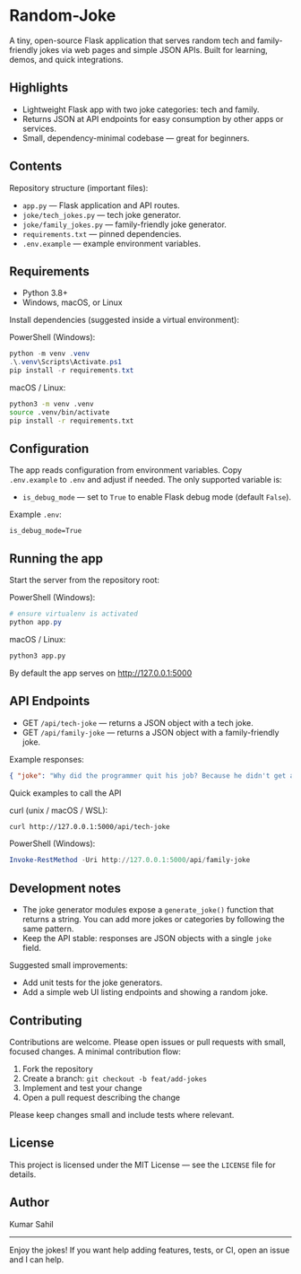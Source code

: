 # Random-Joke

A tiny, open-source Flask application that serves random tech and family-friendly jokes via web pages and simple JSON APIs. Built for learning, demos, and quick integrations.

## Highlights

- Lightweight Flask app with two joke categories: tech and family.
- Returns JSON at API endpoints for easy consumption by other apps or services.
- Small, dependency-minimal codebase — great for beginners.

## Contents

Repository structure (important files):

- `app.py` — Flask application and API routes.
- `joke/tech_jokes.py` — tech joke generator.
- `joke/family_jokes.py` — family-friendly joke generator.
- `requirements.txt` — pinned dependencies.
- `.env.example` — example environment variables.

## Requirements

- Python 3.8+
- Windows, macOS, or Linux

Install dependencies (suggested inside a virtual environment):

PowerShell (Windows):

```powershell
python -m venv .venv
.\.venv\Scripts\Activate.ps1
pip install -r requirements.txt
```

macOS / Linux:

```bash
python3 -m venv .venv
source .venv/bin/activate
pip install -r requirements.txt
```

## Configuration

The app reads configuration from environment variables. Copy `.env.example` to `.env` and adjust if needed. The only supported variable is:

- `is_debug_mode` — set to `True` to enable Flask debug mode (default `False`).

Example `.env`:

```
is_debug_mode=True
```

## Running the app

Start the server from the repository root:

PowerShell (Windows):

```powershell
# ensure virtualenv is activated
python app.py
```

macOS / Linux:

```bash
python3 app.py
```

By default the app serves on http://127.0.0.1:5000

## API Endpoints

- GET `/api/tech-joke` — returns a JSON object with a tech joke.
- GET `/api/family-joke` — returns a JSON object with a family-friendly joke.

Example responses:

```json
{ "joke": "Why did the programmer quit his job? Because he didn't get arrays." }
```

Quick examples to call the API

curl (unix / macOS / WSL):

```bash
curl http://127.0.0.1:5000/api/tech-joke
```

PowerShell (Windows):

```powershell
Invoke-RestMethod -Uri http://127.0.0.1:5000/api/family-joke
```

## Development notes

- The joke generator modules expose a `generate_joke()` function that returns a string. You can add more jokes or categories by following the same pattern.
- Keep the API stable: responses are JSON objects with a single `joke` field.

Suggested small improvements:

- Add unit tests for the joke generators.
- Add a simple web UI listing endpoints and showing a random joke.

## Contributing

Contributions are welcome. Please open issues or pull requests with small, focused changes. A minimal contribution flow:

1. Fork the repository
2. Create a branch: `git checkout -b feat/add-jokes`
3. Implement and test your change
4. Open a pull request describing the change

Please keep changes small and include tests where relevant.

## License

This project is licensed under the MIT License — see the `LICENSE` file for details.

## Author

Kumar Sahil

---

Enjoy the jokes! If you want help adding features, tests, or CI, open an issue and I can help.
